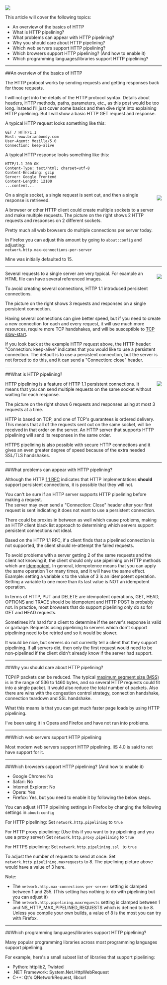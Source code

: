 <img src='/static/img/blogpost_119/browser_icons.png'>

This article will cover the following topics:

- An overview of the basics of HTTP
- What is HTTP pipelining?
- What problems can appear with HTTP pipelining?
- Why you should care about HTTP pipelining?
- Which web servers support HTTP pipelining?
- Which browsers support HTTP pipelining? (And how to enable it)
- Which programming languages/libraries support HTTP pipelining?

---

##An overview of the basics of HTTP

The HTTP protocol works by sending requests and getting responses back for those requests.

I will not get into the details of the HTTP protocol syntax.  Details about headers, HTTP methods, paths, parameters, etc., as this post would be too long.  Instead I'll just cover some basics and then dive right into explaining HTTP pipelining.
But I will show a basic HTTP GET request and response.

A typical HTTP request looks something like this:

    GET / HTTP/1.1
    Host: www.brianbondy.com
    User-Agent: Mozilla/5.0
    Connection: keep-alive

A typical HTTP response looks something like this:


    HTTP/1.1 200 OK
    Content-Type: text/html; charset=utf-8
    Content-Encoding: gzip
    Server: Google Frontend
    Content-Length: 12100
    ...content...


<img src='/static/img/blogpost_119/nopersistent.png' style='float:right;padding-left:10px;padding-bottom:10px;padding-top:10px;'>

On a single socket, a single request is sent out, and then a single response is retrieved.

A browser or other HTTP client could create multiple sockets to a server and make multiple requests.  The picture on the right shows 2 HTTP requests and responses on 2 different sockets.

Pretty much all web browsers do multiple connections per server today.

In Firefox you can adjust this amount by going to `about:config` and adjusting:  
`network.http.max-connections-per-server`

Mine was initially defaulted to 15.

---

<img src='/static/img/blogpost_119/nopipelining.png' style='float:right;padding-left:10px;padding-bottom:10px;padding-top:10px;'>

Several requests to a single server are very typical.  For example an HTML file can have several referenced images.

To avoid creating several connections, HTTP 1.1 introduced persistent connections.

The picture on the right shows 3 requests and responses on a single persistent connection.

Having several connections can give better speed, but if you need to create a new connection for each and every request, it will use much more resources, require more TCP handshakes, and will be susceptible to [TCP slow-start][1].

If you look back at the example HTTP request above, the HTTP header: "Connection: keep-alive" indicates that you would like to use a persistent connection.
The default is to use a persistent connection, but the server is not forced to do this, and it can send a "Connection: close" header.

---

##What is HTTP pipelining?

<img src='/static/img/blogpost_119/pipelining6requests.png' style='float:right;padding-left:10px;padding-bottom:10px;'>


HTTP pipelining is a feature of HTTP 1.1 persistent connections.
It means that you can send multiple requests on the same socket without waiting for each response.

The picture on the right shows 6 requests and responses using at most 3 requests at a time.

HTTP is based on TCP, and one of TCP's guarantees is ordered delivery.  This means that all of the requests sent out on the same socket, will be received in that order on the server.
An HTTP server that supports HTTP pipelining will send its responses in the same order.

HTTPS pipelining is also possible with secure HTTP connections and it gives an even greater degree of speed because of the extra needed SSL/TLS handshakes.

---

##What problems can appear with HTTP pipelining?

Although the HTTP [1.1 RFC][5] indicates that HTTP implementations **should** support persistent connections, it is possible that they will not.

You can't be sure if an HTTP server supports HTTP pipelining before making a request.  
The server may even send a "Connection: Close" header after your first request is sent indicating it does not want to use a persistent connection.

There could be proxies in between as well which cause problems, making an HTTP client black list approach to determining which servers support persistent connections not ideal.

Based on the HTTP 1.1 RFC, if a client finds that a pipelined connection is not supported, the client should re-attempt the failed requests.

To avoid problems with a server getting 2 of the same requests and the client not knowing it, the client should only use pipelining on HTTP methods which are [idempotent][2].
In general, idempotence means that you can apply the same operation 1 or many times, and it will have the same effect.  Example: setting a variable x to the value of 3 is an idempotent operation.
Setting a variable to one more than its last value is NOT an idempotent operation.

In terms of HTTP, PUT and DELETE are idempotent operations, GET, HEAD, OPTIONS and TRACE should be idempotent and HTTP POST is probably not.
In practice, most browsers that do support pipelining only do so for GET and HEAD requests.

Sometimes it's hard for a client to determine if the server's response is valid or garbage.
Requests using pipelining to servers which don't support pipelining need to be retried and so it would be slower.  

It would be nice, but servers do not currently tell a client that they support pipelining.  If all servers did, then only the first request would need to be non-pipelined if the client didn't already know if the server had support.

---

##Why you should care about HTTP pipelining?

TCP/IP packets can be reduced.  The typical [maximum segment size (MSS)][6] is in the range of 536 to 1460 bytes, and so several HTTP requests could fit into a single packet.  It would also reduce the total number of packets.
Also there are wins with the congestion control strategy, connection handshake, connection teardown and SSL handshake.

What this means is that you can get much faster page loads by using HTTP pipelining.

I've been using it in Opera and Firefox and have not run into problems.

---

##Which web servers support HTTP pipelining

Most modern web servers support HTTP pipelining.  IIS 4.0 is said to not have support for it.

---

##Which browsers support HTTP pipelining? (And how to enable it)

- Google Chrome: No
- Safari: No
- Internet Explorer: No
- Opera: Yes
- Firefox: Yes, but you need to enable it by following the below steps.

You can adjust HTTP pipelining settings in Firefox by changing the following settings in `about:config`

For HTTP pipelining:
Set `network.http.pipelining` to `true`

For HTTP proxy pipelining: (Use this if you want to try pipelining and you use a proxy server)
Set `network.http.proxy.pipelining` to `true`

For HTTPS pipelining:
Set `network.http.pipelining.ssl ` to `true`

To adjust the number of requests to send at once:
Set `network.http.pipelining.maxrequests` to 8.  The pipelining picture above would have a value of 3 here.

Note:

- The `network.http.max-connections-per-server` setting is clamped between 1 and 255. (This setting has nothing to do with pipelining but you can adjust it)
- The `network.http.pipelining.maxrequests` setting is clamped between 1 and NS_HTTP_MAX_PIPELINED_REQUESTS which is defined to be 8.  Unless you compile your own builds, a value of 8 is the most you can try with Firefox.

---

##Which programming languages/libraries support HTTP pipelining?

Many popular programming libraries across most programming languages support pipelining.

For example, here's a small subset list of libraries that support pipelining:

- Python: httplib2, Twisted
- .NET Framework: System.Net.HttpWebRequest
- C++: Qt's QNetworkRequest, libcurl



[1]: http://en.wikipedia.org/wiki/Slow-start
[2]: http://en.wikipedia.org/wiki/Idempotence
[3]: https://bugzilla.mozilla.org/show_bug.cgi?id=603503
[4]: http://egonitron.com/2007/05/25/the-truth-about-the-firefox-pipelining-trick/
[5]: http://www.w3.org/Protocols/rfc2616/rfc2616-sec8.html#sec8.1
[6]: http://en.wikipedia.org/wiki/Transmission_Control_Protocol#Maximum_segment_size
